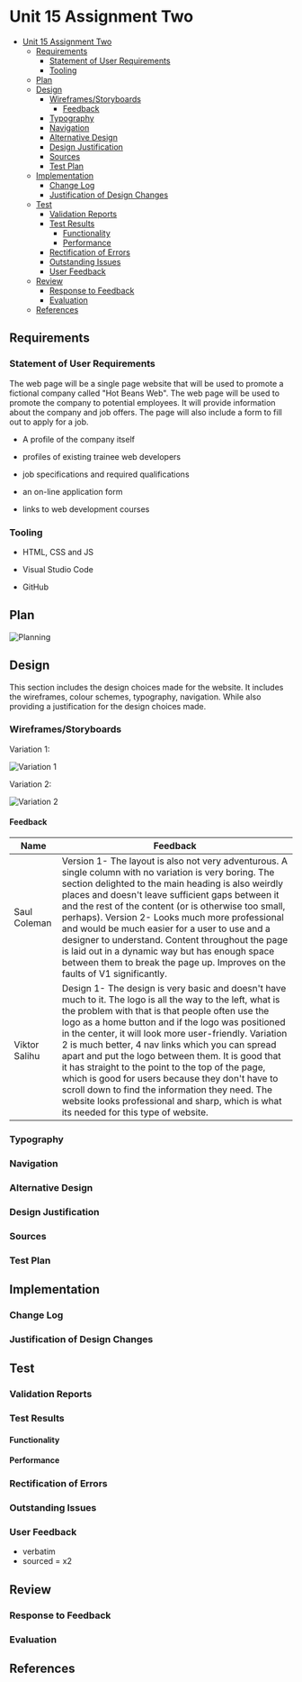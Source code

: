 # Unit 15 Assignment Two

- [Unit 15 Assignment Two](#unit-15-assignment-two)
  - [Requirements](#requirements)
    - [Statement of User Requirements](#statement-of-user-requirements)
    - [Tooling](#tooling)
  - [Plan](#plan)
  - [Design](#design)
    - [Wireframes/Storyboards](#wireframesstoryboards)
      - [Feedback](#feedback)
    - [Typography](#typography)
    - [Navigation](#navigation)
    - [Alternative Design](#alternative-design)
    - [Design Justification](#design-justification)
    - [Sources](#sources)
    - [Test Plan](#test-plan)
  - [Implementation](#implementation)
    - [Change Log](#change-log)
    - [Justification of Design Changes](#justification-of-design-changes)
  - [Test](#test)
    - [Validation Reports](#validation-reports)
    - [Test Results](#test-results)
      - [Functionality](#functionality)
      - [Performance](#performance)
    - [Rectification of Errors](#rectification-of-errors)
    - [Outstanding Issues](#outstanding-issues)
    - [User Feedback](#user-feedback)
  - [Review](#review)
    - [Response to Feedback](#response-to-feedback)
    - [Evaluation](#evaluation)
  - [References](#references)

## Requirements

### Statement of User Requirements

The web page will be a single page website that will be used to promote a fictional company called "Hot Beans Web". The web page will be used to promote the company to potential employees. It will provide information about the company and job offers. The page will also include a form to fill out to apply for a job.

- A profile of the company itself

- profiles of existing trainee web developers

- job specifications and required qualifications

- an on-line application form

- links to web development courses
  
### Tooling

- HTML, CSS and JS

- Visual Studio Code

- GitHub

## Plan

![Planning](../PLAN.png)

## Design

This section includes the design choices made for the website. It includes the wireframes, colour schemes, typography, navigation. While also providing a justification for the design choices made.

### Wireframes/Storyboards

Variation 1:

![Variation 1](../doc/docIMG/DESIGN1.png)

Variation 2:

![Variation 2](../doc/docIMG/DESIGN2.png)

#### Feedback

|Name| Feedback |
|----|----------|
| Saul Coleman | Version 1- The layout is also not very adventurous. A single column with no variation is very boring. The section delighted to the main heading is also weirdly places and doesn't leave sufficient gaps between it and the rest of the content (or is otherwise too small, perhaps). Version 2- Looks much more professional and would be much easier for a user to use and a designer to understand. Content throughout the page is laid out in a dynamic way but has enough space between them to break the page up. Improves on the faults of V1 significantly. |
| Viktor Salihu| Design 1- The design is very basic and doesn't have much to it. The logo is all the way to the left, what is the problem with that is that people often use the logo as a home button and if the logo was positioned in the center, it will look more user-friendly.  Variation 2 is much better, 4 nav links which you can spread apart and put the logo between them. It is good that it has straight to the point to the top of the page, which is good for users because they don't have to scroll down to find the information they need. The website looks professional and sharp, which is what its needed for this type of website. |

### Typography

### Navigation

### Alternative Design

### Design Justification

### Sources

### Test Plan

## Implementation

### Change Log

### Justification of Design Changes

## Test

### Validation Reports

### Test Results

#### Functionality

#### Performance

### Rectification of Errors

### Outstanding Issues

### User Feedback

- verbatim
- sourced
= x2


## Review

### Response to Feedback

### Evaluation

## References



